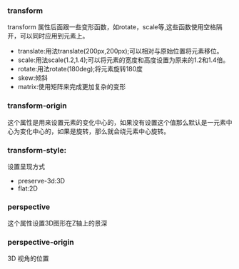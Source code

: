 ### transform

transform 属性后面跟一些变形函数，如rotate，scale等,这些函数使用空格隔开，可以同时应用到元素上。

+ translate:用法translate(200px,200px);可以相对与原始位置将元素移位。
+ scale:用法scale(1.2,1.4);可以将元素的宽度和高度设置为原来的1.2和1.4倍。
+ rotate:用法rotate(180deg);将元素旋转180度
+ skew:倾斜
+ matrix:使用矩阵来完成更加复杂的变形


### transform-origin

这个属性是用来设置元素的变化中心的，如果没有设置这个值那么默认是一元素中心为变化中心的，如果是旋转，那么就会绕元素中心旋转。


### transform-style: 

设置呈现方式

+ preserve-3d:3D
+ flat:2D


### perspective

这个属性设置3D图形在Z轴上的景深


### perspective-origin

3D 视角的位置


